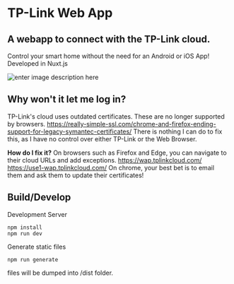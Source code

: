 # TP-Link Web App

## A webapp to connect with the TP-Link cloud.

Control your smart home without the need for an Android or iOS App!
Developed in Nuxt.js

![enter image description here](https://i.imgur.com/HKZilrh.png)

## Why won't it let me log in?

TP-Link's cloud uses outdated certificates. These are no longer supported by browsers.
https://really-simple-ssl.com/chrome-and-firefox-ending-support-for-legacy-symantec-certificates/
There is nothing I can do to fix this, as I have no control over either TP-Link or the Web Browser.

**How do I fix it?**
On browsers such as Firefox and Edge, you can navigate to their cloud URLs and add exceptions.
https://wap.tplinkcloud.com/
https://use1-wap.tplinkcloud.com/
On chrome, your best bet is to email them and ask them to update their certificates!

## Build/Develop

Development Server

    npm install
    npm run dev
    
Generate static files

    npm run generate
    
files will be dumped into /dist folder.

